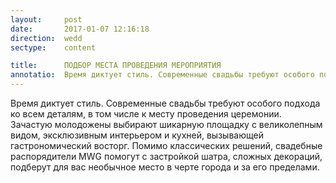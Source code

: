 ```yaml
---
layout:     post
date:       2017-01-07 12:16:18
direction:  wedd
sectype:    content

title:      ПОДБОР МЕСТА ПРОВЕДЕНИЯ МЕРОПРИЯТИЯ   
annotatio:  Время диктует стиль. Современные свадьбы требуют особого подхода ко всем деталям, в том числе к месту проведения церемонии. Зачастую молодожены выбирают шикарную площадку с великолепным видом, эксклюзивным интерьером и кухней, вызывающей гастрономический восторг. Помимо классических решений, свадебные распорядители MWG помогут с застройкой шатра, сложных декораций, подберут для вас необычное место в черте города и за его пределами.  
---
```


Время диктует стиль. Современные свадьбы требуют особого подхода ко всем деталям, в том числе к месту проведения церемонии. Зачастую молодожены выбирают шикарную площадку с великолепным видом, эксклюзивным интерьером и кухней, вызывающей гастрономический восторг. Помимо классических решений, свадебные распорядители MWG помогут с застройкой шатра, сложных декораций, подберут для вас необычное место в черте города и за его пределами. 